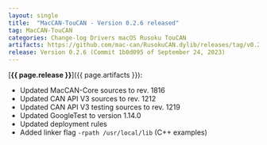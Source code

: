 ```yaml
---
layout: single
title:  "MacCAN-TouCAN - Version 0.2.6 released"
tag: MacCAN-TouCAN
categories: Change-log Drivers macOS Rusoku TouCAN
artifacts: https://github.com/mac-can/RusokuCAN.dylib/releases/tag/v0.2.6
release: Version 0.2.6 (Commit 1b0d095 of September 24, 2023)
---
```

[**{{ page.release }}**]({{ page.artifacts }}):

- Updated MacCAN-Core sources to rev. 1816 
- Updated CAN API V3 sources to rev. 1212 
- Updated CAN API V3 testing sources to rev. 1219 
- Updated GoogleTest to version 1.14.0 
- Updated deployment rules
- Added linker flag `-rpath /usr/local/lib` (C++ examples)
